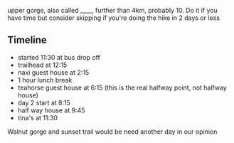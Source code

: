 upper gorge, also called ____, further than 4km, probably 10. Do it if you have time but consider skipping if you're doing the hike in 2 days or less

Timeline
--------
* started 11:30 at bus drop off
* trailhead at 12:15
* naxi guest house at 2:15
* 1 hour lunch break
* teahorse guest house at 6:15 (this is the real halfway point, not halfway house)
* day 2 start at 8:15
* half way house at 9:45
* tina's at 11:30

Walnut gorge and sunset trail would be need another day in our opinion
